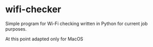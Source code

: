 # wifi-checker
Simple program for Wi-Fi checking written in Python for current job purposes. 

At this point adapted only for MacOS 
